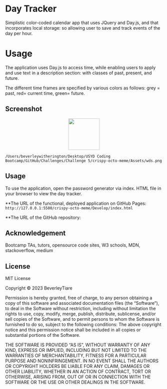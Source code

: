 # Day Tracker

Simplistic  color-coded calendar app that uses JQuery and Day.js, and that incorporates local storage: so allowing user to save and track events of the day per hour. 


# Usage
The application uses Day.js to access time, while enabling users to apply and use text in a description section: with classes of past, present, and future. 

The different time frames are specified by various colors as follows: grey = past, red= current time, green= future. 

## Screenshot 

<p align="center">  
<img src="URL_TO_YOUR_IMAGE_OR_GIF" width="100" height="100" />  
</p>

``/Users/beverleywitherington/Desktop/USYD Coding Bootcamp/GitHub/Challenges/Challenge 5/crispy-octo-meme/Assets/wds.png``



## Usage

To use the application, open the password generator via index. HTML file in your browser to view the day tracker.

**The URL of the functional, deployed application on GitHub Pages: ``http://127.0.0.1:5500/crispy-octo-meme/Develop/index.html``

**The URL of the GitHub repository:  


## Acknowledgement

Bootcamp TAs, tutors, opensource code sites, W3 schools, MDN, stackoverflow, medium


## License

MIT License

Copyright © 2023 BeverleyTiare

Permission is hereby granted, free of charge, to any person obtaining a copy of this software and associated documentation files (the “Software”), to deal in the Software without restriction, including without limitation the rights to use, copy, modify, merge, publish, distribute, sublicense, and/or sell copies of the Software, and to permit persons to whom the Software is furnished to do so, subject to the following conditions: The above copyright notice and this permission notice shall be included in all copies or substantial portions of the Software.

THE SOFTWARE IS PROVIDED “AS IS”, WITHOUT WARRANTY OF ANY KIND, EXPRESS OR IMPLIED, INCLUDING BUT NOT LIMITED TO THE WARRANTIES OF MERCHANTABILITY, FITNESS FOR A PARTICULAR PURPOSE AND NONINFRINGEMENT. IN NO EVENT SHALL THE AUTHORS OR COPYRIGHT HOLDERS BE LIABLE FOR ANY CLAIM, DAMAGES OR OTHER LIABILITY, WHETHER IN AN ACTION OF CONTRACT, TORT OR OTHERWISE, ARISING FROM, OUT OF OR IN CONNECTION WITH THE SOFTWARE OR THE USE OR OTHER DEALINGS IN THE SOFTWARE.


